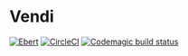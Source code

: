 # Vendi
[![Ebert](https://ebertapp.io/github/ClientCall/vendi.svg)](https://ebertapp.io/github/ClientCall/vendi) [![CircleCI](https://circleci.com/gh/ClientCall/vendi.svg?style=svg)](https://circleci.com/gh/ClientCall/vendi)
[![Codemagic build status](https://api.codemagic.io/apps/5cb17a66aef6f8001e525b4f/5cb17a66aef6f8001e525b4e/status_badge.svg)](https://codemagic.io/apps/5cb17a66aef6f8001e525b4f/5cb17a66aef6f8001e525b4e/latest_build)
